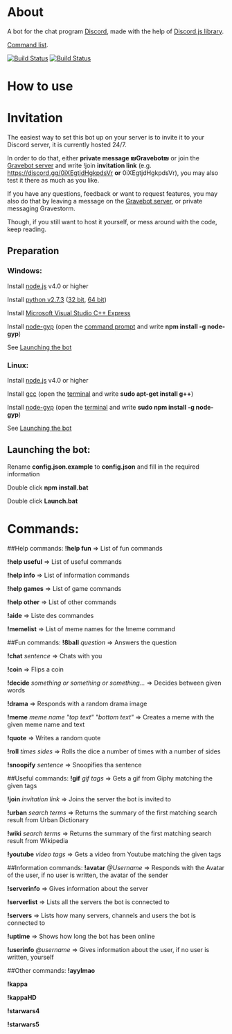 # About
A bot for the chat program [Discord](https://discordapp.com/), made with the help of [Discord.js library](https://github.com/hydrabolt/discord.js).

[Command list](https://github.com/Gravestorm/Gravebot#commands).

[![Build Status](https://david-dm.org/gravestorm/gravebot.svg)](https://david-dm.org/gravestorm/gravebot)
[![Build Status](https://travis-ci.org/Gravestorm/Gravebot.svg?branch=master)](https://travis-ci.org/Gravestorm/Gravebot)

# How to use
# Invitation
The easiest way to set this bot up on your server is to invite it to your Discord server, it is currently hosted 24/7.

In order to do that, either **private message ₪Gravebot₪** or join the [Gravebot server](https://discord.gg/0iXEgtjdHgkpdsVr) and write !join **invitation link** (e.g. https://discord.gg/0iXEgtjdHgkpdsVr **or** 0iXEgtjdHgkpdsVr), you may also test it there as much as you like.

If you have any questions, feedback or want to request features, you may also do that by leaving a message on the [Gravebot server](https://discord.gg/0iXEgtjdHgkpdsVr), or private messaging Gravestorm.

Though, if you still want to host it yourself, or mess around with the code, keep reading.

## Preparation
### Windows:
Install [node.js](https://nodejs.org/en/) v4.0 or higher

Install [python v2.7.3](https://www.python.org) ([32 bit](https://www.python.org/ftp/python/2.7.3/python-2.7.3.msi), [64 bit](https://www.python.org/ftp/python/2.7.3/python-2.7.3.amd64.msi))

Install [Microsoft Visual Studio C++ Express](http://go.microsoft.com/?linkid=9816758)

Install [node-gyp](https://github.com/nodejs/node-gyp) (open the [command prompt](http://windows.microsoft.com/en-us/windows/command-prompt-faq) and write **npm install -g node-gyp**)

See [Launching the bot](https://github.com/Gravestorm/Gravebot#launching-the-bot)

### Linux:
Install [node.js](https://nodejs.org/en/) v4.0 or higher

Install [gcc](https://gcc.gnu.org) (open the [terminal](http://www.howtogeek.com/140679/beginner-geek-how-to-start-using-the-linux-terminal/) and write **sudo apt-get install g++**)

Install [node-gyp](https://github.com/nodejs/node-gyp) (open the [terminal](http://www.howtogeek.com/140679/beginner-geek-how-to-start-using-the-linux-terminal/) and write **sudo npm install -g node-gyp**)

See [Launching the bot](https://github.com/Gravestorm/Gravebot#launching-the-bot)

## Launching the bot:
Rename **config.json.example** to **config.json** and fill in the required information

Double click **npm install.bat**

Double click **Launch.bat**

# Commands:
##Help commands:
**!help fun** => List of fun commands

**!help useful** => List of useful commands

**!help info** => List of information commands

**!help games** => List of game commands

**!help other** => List of other commands

**!aide** => Liste des commandes

**!memelist** => List of meme names for the !meme command

##Fun commands:
**!8ball** *question* => Answers the question

**!chat** *sentence* => Chats with you

**!coin** => Flips a coin

**!decide** *something or something or something...* => Decides between given words

**!drama** => Responds with a random drama image

**!meme** *meme name "top text" "bottom text"* => Creates a meme with the given meme name and text

**!quote** => Writes a random quote

**!roll** *times* *sides* => Rolls the dice a number of times with a number of sides

**!snoopify** *sentence* => Snoopifies tha sentence

##Useful commands:
**!gif** *gif tags* => Gets a gif from Giphy matching the given tags

**!join** *invitation link* => Joins the server the bot is invited to

**!urban** *search terms* => Returns the summary of the first matching search result from Urban Dictionary

**!wiki** *search terms* => Returns the summary of the first matching search result from Wikipedia

**!youtube** *video tags* => Gets a video from Youtube matching the given tags

##Information commands:
**!avatar** *@Username* => Responds with the Avatar of the user, if no user is written, the avatar of the sender

**!serverinfo** => Gives information about the server

**!serverlist** => Lists all the servers the bot is connected to

**!servers** => Lists how many servers, channels and users the bot is connected to

**!uptime** => Shows how long the bot has been online

**!userinfo** *@username* => Gives information about the user, if no user is written, yourself

##Other commands:
**!ayylmao**

**!kappa**

**!kappaHD**

**!starwars4**

**!starwars5**
